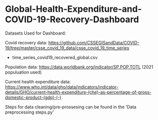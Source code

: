 # Global-Health-Expenditure-and-COVID-19-Recovery-Dashboard

Datasets Used for Dashboard:

Covid recovery data:
https://github.com/CSSEGISandData/COVID-19/tree/master/csse_covid_19_data/csse_covid_19_time_series 
  - time_series_covid19_recovered_global.csv

Population data:
https://data.worldbank.org/indicator/SP.POP.TOTL (2021 populuation used)

Current health expenditure data:
https://www.who.int/data/gho/data/indicators/indicator-details/GHO/current-health-expenditure-(che)-as-percentage-of-gross-domestic-product-(gdp)-(-)



Steps for data cleaning/pre-prossesing can be found in the 'Data preprocessing steps.py'
